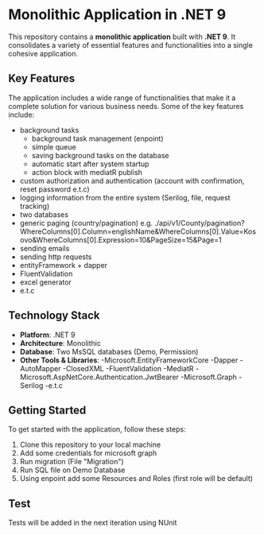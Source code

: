 # Monolithic Application in .NET 9

This repository contains a **monolithic application** built with **.NET 9**. It consolidates a variety of essential features and functionalities into a single cohesive application.

## Key Features

The application includes a wide range of functionalities that make it a complete solution for various business needs. Some of the key features include:

- background tasks
    - background task management (enpoint)
    - simple queue 
    - saving background tasks on the database
    - automatic start after system startup
    - action block with mediatR publish
- custom authorization and authentication (account with confirmation, reset password e.t.c)
- logging information from the entire system (Serilog, file, request tracking)
- two databases
- generic paging (country/pagination) e.g. ./api/v1/County/pagination?WhereColumns[0].Column=englishName&WhereColumns[0].Value=Kosovo&WhereColumns[0].Expression=10&PageSize=15&Page=1
- sending emails
- sending http requests
- entityFramework + dapper
- FluentValidation
- excel generator
- e.t.c

## Technology Stack

- **Platform**: .NET 9
- **Architecture**: Monolithic
- **Database**: Two MsSQL databases (Demo, Permission)
- **Other Tools & Libraries**: 
        -Microsoft.EntityFrameworkCore
        -Dapper
        -AutoMapper
        -ClosedXML
        -FluentValidation
        -MediatR
        -Microsoft.AspNetCore.Authentication.JwtBearer
        -Microsoft.Graph 
        -Serilog
        -e.t.c

## Getting Started

To get started with the application, follow these steps:

1. Clone this repository to your local machine
2. Add some credentials for microsoft graph
3. Run migration (File "Migration")
4. Run SQL file on Demo Database
5. Using enpoint add some Resources and Roles (first role will be default)

## Test
Tests will be added in the next iteration using NUnit